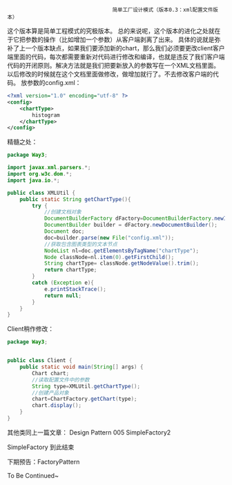 
                                      简单工厂设计模式（版本0.3：xml配置文件版本）
这个版本算是简单工程模式的究极版本。
总的来说呢，这个版本的进化之处就在于它把参数的操作（比如增加一个参数）从客户端剥离了出来。
具体的说就是弥补了上一个版本缺点，如果我们要添加新的chart，那么我们必须要更改client客户端里面的代码，每次都需要重新对代码进行修改和编译，也就是违反了我们客户端代码的开闭原则。解决方法就是我们把要新放入的参数写在一个XML文档里面。以后修改的时候就在这个文档里面做修改，做增加就行了。不去修改客户端的代码。
放参数的config.xml：
```xml
<?xml version="1.0" encoding="utf-8" ?>
<config>
    <chartType>
        histogram
    </chartType>
</config>
```
精髓之处：
```java
package Way3;

import javax.xml.parsers.*;
import org.w3c.dom.*;
import java.io.*;

public class XMLUtil {
    public static String getChartType(){
        try {
            //创建文档对象
            DocumentBuilderFactory dFactory=DocumentBuilderFactory.newInstance();
            DocumentBuilder builder = dFactory.newDocumentBuilder();
            Document doc;
            doc=builder.parse(new File("config.xml"));
            //获取包含图表类型的文本节点
            NodeList nl=doc.getElementsByTagName("chartType");
            Node classNode=nl.item(0).getFirstChild();
            String chartType= classNode.getNodeValue().trim();
            return chartType;
        }
        catch (Exception e){
            e.printStackTrace();
            return null;
        }
    }
}
```
Client稍作修改：
```java
package Way3;


public class Client {
    public static void main(String[] args) {
        Chart chart;
        //读取配置文件中的参数
        String type=XMLUtil.getChartType();
        //创建产品对象
        chart=ChartFactory.getChart(type);
        chart.display();
    }
}
```
其他类同上一篇文章：
Design Pattern 005 SimpleFactory2 

SimpleFactory 到此结束

下期预告：FactoryPattern


To Be Continued~


